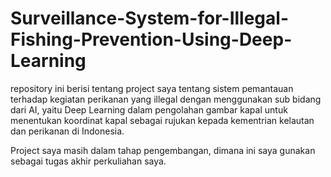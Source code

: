 # Surveillance-System-for-Illegal-Fishing-Prevention-Using-Deep-Learning
repository ini berisi tentang project saya tentang sistem pemantauan terhadap kegiatan perikanan yang illegal dengan menggunakan sub bidang dari AI, yaitu Deep Learning dalam pengolahan gambar kapal untuk menentukan koordinat kapal sebagai rujukan kepada kementrian kelautan dan perikanan di Indonesia.

Project saya masih dalam tahap pengembangan, dimana ini saya gunakan sebagai tugas akhir perkuliahan saya.
